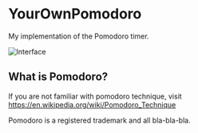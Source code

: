 # YourOwnPomodoro
My implementation of the Pomodoro timer.

![Interface](/blob/master/img/pomodoro.png)

## What is Pomodoro?
If you are not familiar with pomodoro technique, visit https://en.wikipedia.org/wiki/Pomodoro_Technique


Pomodoro is a registered trademark and all bla-bla-bla.